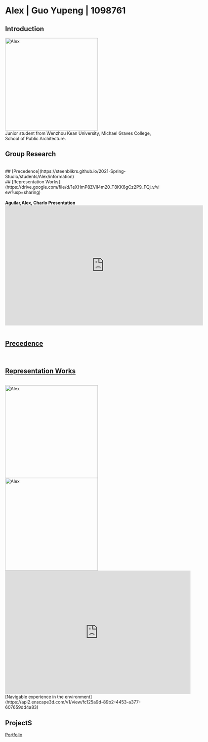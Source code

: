 # Alex | Guo Yupeng | 1098761

## Introduction
<img alt="Alex" src="https://github.com/steenblikrs/2021-Spring-Studio/blob/students/Alex/pic/%E7%85%A7%E7%89%87.jpg?raw=true" width="300">
<br>
Junior student from Wenzhou Kean University, Michael Graves College, School of Public Architecture.

## Group Research
<br>
## [Precedence](https://steenblikrs.github.io/2021-Spring-Studio/students/Alex/information)
<br>
## [Representation Works](https://drive.google.com/file/d/1eXHmP8ZVlI4m20_T8KK6gCz2P9_FQj_v/view?usp=sharing)
<br>
<br>
<strong>Aguilar,Alex, Charlo Presentation</strong>
<iframe src="https://docs.google.com/presentation/d/e/2PACX-1vQsfU6xS-13yQrhrR1UdioB8MmfH_x7gfnlLSA1BVwYjdOjl4uQs7rWfIZjiQGEpGmGBHHjdyCqX6UQ/embed?start=true&amp;loop=true&amp;delayms=3000" frameborder="0" width="640" height="389" allowfullscreen="true" mozallowfullscreen="true" webkitallowfullscreen="true"></iframe>
<br>
<br>

## [Precedence](https://github.com/steenblikrs/2021-Spring-Studio/blob/0bedf5ba17bf2f22a3b7667059f2b8ab0abb9e77/students/Alex/information.md)
<br>
 
## [Representation Works](https://drive.google.com/file/d/1eXHmP8ZVlI4m20_T8KK6gCz2P9_FQj_v/view?usp=sharing)
 
<br>
<img alt="Alex" src="https://github.com/steenblikrs/2021-Spring-Studio/blob/26c35212d94553c86952c1dbe2a263c99a82f5de/students/Alex/pic/01.gif?raw=true" width="300">
<img alt="Alex" src="https://github.com/steenblikrs/2021-Spring-Studio/blob/26c35212d94553c86952c1dbe2a263c99a82f5de/students/Alex/pic/02.gif?raw=true" width="300">
 
<iframe width="600" height="400" allowfullscreen style="border-style:none;" src="https://cdn.pannellum.org/2.5/pannellum.htm#panorama=https%3A//raw.githubusercontent.com/steenblikrs/2021-Spring-Studio/gh-pages/students/Alex/pic/photosphere.jpg&autoLoad=true"></iframe>

<br> 
[Navigable experience in the environment](https://api2.enscape3d.com/v1/view/fc125a9d-89b2-4453-a377-607659dd4a83)
<br>
 
 
 


## ProjectS
[Portfolio](https://yupengguo.wordpress.com)
<br>
